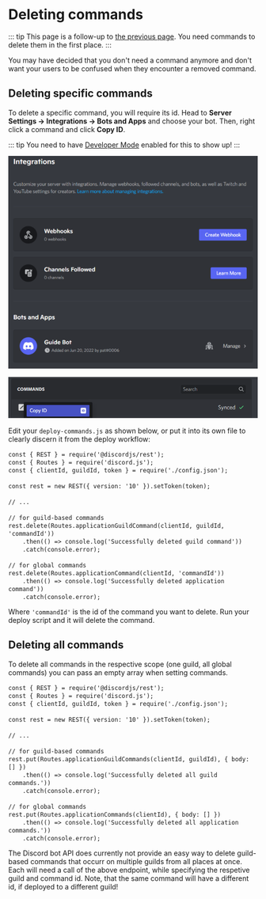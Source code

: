 # Deleting commands

::: tip
This page is a follow-up to [the previous page](./creating-commands.md). You need commands to delete them in the first place.
:::

You may have decided that you don't need a command anymore and don't want your users to be confused when they encounter a removed command. 

## Deleting specific commands

To delete a specific command, you will require its id. Head to **Server Settings -> Integrations -> Bots and Apps** and choose your bot. Then, right click a command and click **Copy ID**.

::: tip
You need to have [Developer Mode](https://support.discord.com/hc/en-us/articles/206346498) enabled for this to show up!
:::

![bots-and-apps](./images/bots-and-apps.png)

![commands-copy-id](./images/commands-copy-id.png)

Edit your `deploy-commands.js` as shown below, or put it into its own file to clearly discern it from the deploy workflow:

```js{9-17}
const { REST } = require('@discordjs/rest');
const { Routes } = require('discord.js');
const { clientId, guildId, token } = require('./config.json');

const rest = new REST({ version: '10' }).setToken(token);

// ...

// for guild-based commands
rest.delete(Routes.applicationGuildCommand(clientId, guildId, 'commandId'))
	.then(() => console.log('Successfully deleted guild command'))
	.catch(console.error);

// for global commands
rest.delete(Routes.applicationCommand(clientId, 'commandId'))
	.then(() => console.log('Successfully deleted application command'))
	.catch(console.error);
```

Where `'commandId'` is the id of the command you want to delete. Run your deploy script and it will delete the command.

## Deleting all commands

To delete all commands in the respective scope (one guild, all global commands) you can pass an empty array when setting commands.

```js{9-18}
const { REST } = require('@discordjs/rest');
const { Routes } = require('discord.js');
const { clientId, guildId, token } = require('./config.json');

const rest = new REST({ version: '10' }).setToken(token);

// ...

// for guild-based commands
rest.put(Routes.applicationGuildCommands(clientId, guildId), { body: [] })
	.then(() => console.log('Successfully deleted all guild commands.'))
	.catch(console.error);

// for global commands
rest.put(Routes.applicationCommands(clientId), { body: [] })
	.then(() => console.log('Successfully deleted all application commands.'))
	.catch(console.error);
```

The Discord bot API does currently not provide an easy way to delete guild-based commands that occurr on multiple guilds from all places at once. Each will need a call of the above endpoint, while specifying the respetive guild and command id. Note, that the same command will have a different id, if deployed to a different guild!

